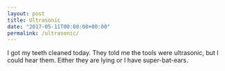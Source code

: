 ```yaml
---
layout: post
title: Ultrasonic
date: "2017-05-11T00:00:00+00:00"
permalink: /ultrasonic/
---
```


I got my teeth cleaned today. They told me the tools were ultrasonic, but I could hear them. Either they are lying or I have super-bat-ears.
